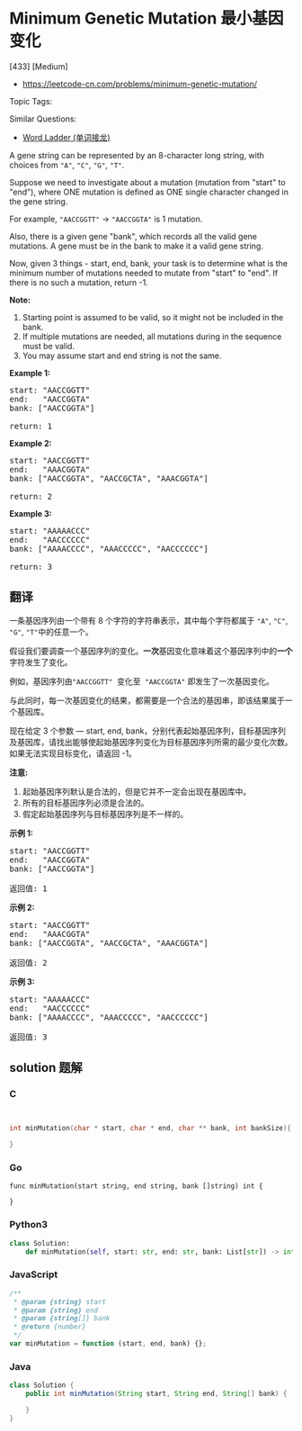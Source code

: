# Minimum Genetic Mutation 最小基因变化

[433] [Medium]

- https://leetcode-cn.com/problems/minimum-genetic-mutation/

Topic Tags:

Similar Questions:

- [Word Ladder (单词接龙)](https://leetcode-cn.com/problems/word-ladder/)

A gene string can be represented by an 8-character long string, with choices from `"A"`, `"C"`, `"G"`, `"T"`.

Suppose we need to investigate about a mutation (mutation from "start" to "end"), where ONE mutation is defined as ONE single character changed in the gene string.

For example, `"AACCGGTT"` -> `"AACCGGTA"` is 1 mutation.

Also, there is a given gene "bank", which records all the valid gene mutations. A gene must be in the bank to make it a valid gene string.

Now, given 3 things - start, end, bank, your task is to determine what is the minimum number of mutations needed to mutate from "start" to "end". If there is no such a mutation, return -1.

**Note:**

1.  Starting point is assumed to be valid, so it might not be included in the bank.
2.  If multiple mutations are needed, all mutations during in the sequence must be valid.
3.  You may assume start and end string is not the same.

**Example 1:**

<pre>start: "AACCGGTT"
end:   "AACCGGTA"
bank: ["AACCGGTA"]

return: 1
</pre>

**Example 2:**

<pre>start: "AACCGGTT"
end:   "AAACGGTA"
bank: ["AACCGGTA", "AACCGCTA", "AAACGGTA"]

return: 2
</pre>

**Example 3:**

<pre>start: "AAAAACCC"
end:   "AACCCCCC"
bank: ["AAAACCCC", "AAACCCCC", "AACCCCCC"]

return: 3
</pre>

## 翻译

一条基因序列由一个带有 8 个字符的字符串表示，其中每个字符都属于 `"A"`, `"C"`, `"G"`, `"T"`中的任意一个。

假设我们要调查一个基因序列的变化。**一次**基因变化意味着这个基因序列中的**一个**字符发生了变化。

例如，基因序列由`"AACCGGTT"`  变化至  `"AACCGGTA"` 即发生了一次基因变化。

与此同时，每一次基因变化的结果，都需要是一个合法的基因串，即该结果属于一个基因库。

现在给定 3 个参数 — start, end, bank，分别代表起始基因序列，目标基因序列及基因库，请找出能够使起始基因序列变化为目标基因序列所需的最少变化次数。如果无法实现目标变化，请返回 -1。

**注意:**

1.  起始基因序列默认是合法的，但是它并不一定会出现在基因库中。
2.  所有的目标基因序列必须是合法的。
3.  假定起始基因序列与目标基因序列是不一样的。

**示例 1:**

<pre>start: "AACCGGTT"
end:   "AACCGGTA"
bank: ["AACCGGTA"]

返回值: 1
</pre>

**示例 2:**

<pre>start: "AACCGGTT"
end:   "AAACGGTA"
bank: ["AACCGGTA", "AACCGCTA", "AAACGGTA"]

返回值: 2
</pre>

**示例 3:**

<pre>start: "AAAAACCC"
end:   "AACCCCCC"
bank: ["AAAACCCC", "AAACCCCC", "AACCCCCC"]

返回值: 3
</pre>

## solution 题解

### C

```c


int minMutation(char * start, char * end, char ** bank, int bankSize){

}


```

### Go

```golang
func minMutation(start string, end string, bank []string) int {

}
```

### Python3

```python
class Solution:
    def minMutation(self, start: str, end: str, bank: List[str]) -> int:

```

### JavaScript

```javascript
/**
 * @param {string} start
 * @param {string} end
 * @param {string[]} bank
 * @return {number}
 */
var minMutation = function (start, end, bank) {};
```

### Java

```java
class Solution {
    public int minMutation(String start, String end, String[] bank) {

    }
}
```
